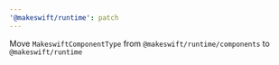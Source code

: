```yaml
---
'@makeswift/runtime': patch
---
```


Move `MakeswiftComponentType` from `@makeswift/runtime/components` to `@makeswift/runtime`
